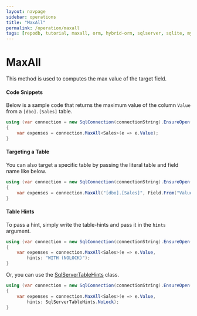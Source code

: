 ```yaml
---
layout: navpage
sidebar: operations
title: "MaxAll"
permalink: /operation/maxall
tags: [repodb, tutorial, maxall, orm, hybrid-orm, sqlserver, sqlite, mysql, postgresql]
---
```


# MaxAll

This method is used to computes the max value of the target field.

#### Code Snippets

Below is a sample code that returns the maximum value of the column `Value` from a `[dbo].[Sales]` table.

```csharp
using (var connection = new SqlConnection(connectionString).EnsureOpen())
{
	var expenses = connection.MaxAll<Sales>(e => e.Value);
}
```

#### Targeting a Table

You can also target a specific table by passing the literal table and field name like below.

```csharp
using (var connection = new SqlConnection(connectionString).EnsureOpen())
{
	var expenses = connection.MaxAll("[dbo].[Sales]", Field.From("Value"));
}
```

#### Table Hints

To pass a hint, simply write the table-hints and pass it in the `hints` argument.

```csharp
using (var connection = new SqlConnection(connectionString).EnsureOpen())
{
	var expenses = connection.MaxAll<Sales>(e => e.Value,
		hints: "WITH (NOLOCK)");
}
```

Or, you can use the [SqlServerTableHints](/class/sqlservertablehints) class.

```csharp
using (var connection = new SqlConnection(connectionString).EnsureOpen())
{
	var expenses = connection.MaxAll<Sales>(e => e.Value,
		hints: SqlServerTableHints.NoLock);
}
```
